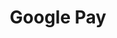 ---
title: "Google Pay"
logo: "gpay_logo.png"
QRCode: "gpay_qr.png"
profileURL: "https://gpay.app.goo.gl/pay-ztDSfLNa5AZ"

# RIP
draft: true
weight: 1
---